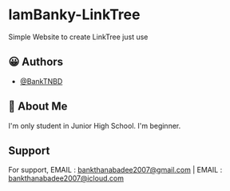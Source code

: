 
# IamBanky-LinkTree

Simple Website to create LinkTree just use 

## 😀 Authors

- [@BankTNBD](https://github.com/BankTNBD/)

  
## 🚀 About Me
I'm only student in Junior High School.
I'm beginner.
  
## Support

For support, EMAIL : bankthanabadee2007@gmail.com | EMAIL : bankthanabadee2007@icloud.com

  

